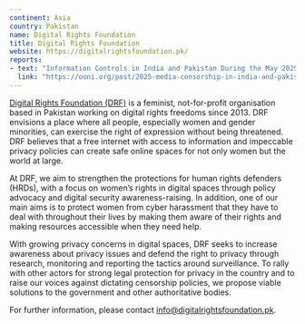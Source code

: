 ```yaml
---
continent: Asia
country: Pakistan
name: Digital Rights Foundation
title: Digital Rights Foundation
website: https://digitalrightsfoundation.pk/
reports:
- text: "Information Controls in India and Pakistan During the May 2025 Conflict"
  link: "https://ooni.org/post/2025-media-censorship-in-india-and-pakistan/"
---
```


[Digital Rights Foundation (DRF)](https://digitalrightsfoundation.pk/) is a feminist, not-for-profit organisation based in Pakistan working on digital rights freedoms since 2013. DRF envisions a place where all people, especially women and gender minorities, can exercise the right of expression without being threatened. DRF believes that a free internet with access to information and impeccable privacy policies can create safe online spaces for not only women but the world at large.

At DRF, we aim to strengthen the protections for human rights defenders (HRDs), with a focus on women’s rights in digital spaces through policy advocacy and digital security awareness-raising. In addition, one of our main aims is to protect women from cyber harassment that they have to deal with throughout their lives by making them aware of their rights and making resources accessible when they need help.

With growing privacy concerns in digital spaces, DRF seeks to increase awareness about privacy issues and defend the right to privacy through research, monitoring and reporting the tactics around surveillance. To rally with other actors for strong legal protection for privacy in the country and to raise our voices against dictating censorship policies, we propose viable solutions to the government and other authoritative bodies. 

For further information, please contact info@digitalrightsfoundation.pk. 
